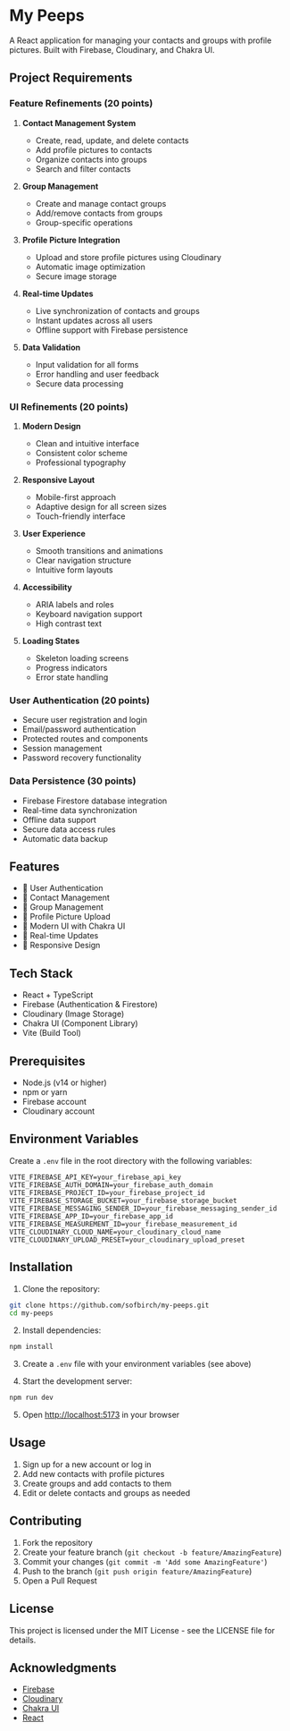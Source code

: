 # My Peeps

A React application for managing your contacts and groups with profile pictures. Built with Firebase, Cloudinary, and Chakra UI.

## Project Requirements

### Feature Refinements (20 points)
1. **Contact Management System**
   - Create, read, update, and delete contacts
   - Add profile pictures to contacts
   - Organize contacts into groups
   - Search and filter contacts

2. **Group Management**
   - Create and manage contact groups
   - Add/remove contacts from groups
   - Group-specific operations

3. **Profile Picture Integration**
   - Upload and store profile pictures using Cloudinary
   - Automatic image optimization
   - Secure image storage

4. **Real-time Updates**
   - Live synchronization of contacts and groups
   - Instant updates across all users
   - Offline support with Firebase persistence

5. **Data Validation**
   - Input validation for all forms
   - Error handling and user feedback
   - Secure data processing

### UI Refinements (20 points)
1. **Modern Design**
   - Clean and intuitive interface
   - Consistent color scheme
   - Professional typography

2. **Responsive Layout**
   - Mobile-first approach
   - Adaptive design for all screen sizes
   - Touch-friendly interface

3. **User Experience**
   - Smooth transitions and animations
   - Clear navigation structure
   - Intuitive form layouts

4. **Accessibility**
   - ARIA labels and roles
   - Keyboard navigation support
   - High contrast text

5. **Loading States**
   - Skeleton loading screens
   - Progress indicators
   - Error state handling

### User Authentication (20 points)
- Secure user registration and login
- Email/password authentication
- Protected routes and components
- Session management
- Password recovery functionality

### Data Persistence (30 points)
- Firebase Firestore database integration
- Real-time data synchronization
- Offline data support
- Secure data access rules
- Automatic data backup

## Features

- 🔐 User Authentication
- 👥 Contact Management
- 👥 Group Management
- 📸 Profile Picture Upload
- 🎨 Modern UI with Chakra UI
- 🔄 Real-time Updates
- 📱 Responsive Design

## Tech Stack

- React + TypeScript
- Firebase (Authentication & Firestore)
- Cloudinary (Image Storage)
- Chakra UI (Component Library)
- Vite (Build Tool)

## Prerequisites

- Node.js (v14 or higher)
- npm or yarn
- Firebase account
- Cloudinary account

## Environment Variables

Create a `.env` file in the root directory with the following variables:

```env
VITE_FIREBASE_API_KEY=your_firebase_api_key
VITE_FIREBASE_AUTH_DOMAIN=your_firebase_auth_domain
VITE_FIREBASE_PROJECT_ID=your_firebase_project_id
VITE_FIREBASE_STORAGE_BUCKET=your_firebase_storage_bucket
VITE_FIREBASE_MESSAGING_SENDER_ID=your_firebase_messaging_sender_id
VITE_FIREBASE_APP_ID=your_firebase_app_id
VITE_FIREBASE_MEASUREMENT_ID=your_firebase_measurement_id
VITE_CLOUDINARY_CLOUD_NAME=your_cloudinary_cloud_name
VITE_CLOUDINARY_UPLOAD_PRESET=your_cloudinary_upload_preset
```

## Installation

1. Clone the repository:
```bash
git clone https://github.com/sofbirch/my-peeps.git
cd my-peeps
```

2. Install dependencies:
```bash
npm install
```

3. Create a `.env` file with your environment variables (see above)

4. Start the development server:
```bash
npm run dev
```

5. Open [http://localhost:5173](http://localhost:5173) in your browser

## Usage

1. Sign up for a new account or log in
2. Add new contacts with profile pictures
3. Create groups and add contacts to them
4. Edit or delete contacts and groups as needed

## Contributing

1. Fork the repository
2. Create your feature branch (`git checkout -b feature/AmazingFeature`)
3. Commit your changes (`git commit -m 'Add some AmazingFeature'`)
4. Push to the branch (`git push origin feature/AmazingFeature`)
5. Open a Pull Request

## License

This project is licensed under the MIT License - see the LICENSE file for details.

## Acknowledgments

- [Firebase](https://firebase.google.com/)
- [Cloudinary](https://cloudinary.com/)
- [Chakra UI](https://chakra-ui.com/)
- [React](https://reactjs.org/) 